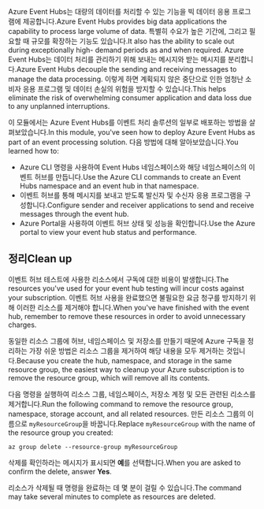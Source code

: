 <span data-ttu-id="bc416-101">Azure Event Hubs는 대량의 데이터를 처리할 수 있는 기능을 빅 데이터 응용 프로그램에 제공합니다.</span><span class="sxs-lookup"><span data-stu-id="bc416-101">Azure Event Hubs provides big data applications the capability to process large volume of data.</span></span> <span data-ttu-id="bc416-102">특별히 수요가 높은 기간에, 그리고 필요할 때 규모를 확장하는 기능도 있습니다.</span><span class="sxs-lookup"><span data-stu-id="bc416-102">It also has the ability to scale out during exceptionally high- demand periods as and when required.</span></span> <span data-ttu-id="bc416-103">Azure Event Hubs는 데이터 처리를 관리하기 위해 보내는 메시지와 받는 메시지를 분리합니다.</span><span class="sxs-lookup"><span data-stu-id="bc416-103">Azure Event Hubs decouple the sending and receiving messages to manage the data processing.</span></span> <span data-ttu-id="bc416-104">이렇게 하면 계획되지 않은 중단으로 인한 엄청난 소비자 응용 프로그램 및 데이터 손실의 위험을 방지할 수 있습니다.</span><span class="sxs-lookup"><span data-stu-id="bc416-104">This helps eliminate the risk of overwhelming consumer application and data loss due to any unplanned interruptions.</span></span>

<span data-ttu-id="bc416-105">이 모듈에서는 Azure Event Hubs를 이벤트 처리 솔루션의 일부로 배포하는 방법을 살펴보았습니다.</span><span class="sxs-lookup"><span data-stu-id="bc416-105">In this module, you've seen how to deploy Azure Event Hubs as part of an event processing solution.</span></span> <span data-ttu-id="bc416-106">다음 방법에 대해 알아보았습니다.</span><span class="sxs-lookup"><span data-stu-id="bc416-106">You learned how to:</span></span>

- <span data-ttu-id="bc416-107">Azure CLI 명령을 사용하여 Event Hubs 네임스페이스와 해당 네임스페이스의 이벤트 허브를 만듭니다.</span><span class="sxs-lookup"><span data-stu-id="bc416-107">Use the Azure CLI commands to create an Event Hubs namespace and an event hub in that namespace.</span></span> 
- <span data-ttu-id="bc416-108">이벤트 허브를 통해 메시지를 보내고 받도록 발신자 및 수신자 응용 프로그램을 구성합니다.</span><span class="sxs-lookup"><span data-stu-id="bc416-108">Configure sender and receiver applications to send and receive messages through the event hub.</span></span>
- <span data-ttu-id="bc416-109">Azure Portal을 사용하여 이벤트 허브 상태 및 성능을 확인합니다.</span><span class="sxs-lookup"><span data-stu-id="bc416-109">Use the Azure portal to view your event hub status and performance.</span></span>

## <a name="clean-up"></a><span data-ttu-id="bc416-110">정리</span><span class="sxs-lookup"><span data-stu-id="bc416-110">Clean up</span></span> 
<!---TODO: Do we need to include cleanup for the free education tier?--->

<span data-ttu-id="bc416-111">이벤트 허브 테스트에 사용한 리소스에서 구독에 대한 비용이 발생합니다.</span><span class="sxs-lookup"><span data-stu-id="bc416-111">The resources you've used for your event hub testing will incur costs against your subscription.</span></span> <span data-ttu-id="bc416-112">이벤트 허브 사용을 완료했으면 불필요한 요금 청구를 방지하기 위해 이러한 리소스를 제거해야 합니다.</span><span class="sxs-lookup"><span data-stu-id="bc416-112">When you've have finished with the event hub, remember to remove these resources in order to avoid unnecessary charges.</span></span>

<span data-ttu-id="bc416-113">동일한 리소스 그룹에 허브, 네임스페이스 및 저장소를 만들기 때문에 Azure 구독을 정리하는 가장 쉬운 방법은 리소스 그룹을 제거하여 해당 내용을 모두 제거하는 것입니다.</span><span class="sxs-lookup"><span data-stu-id="bc416-113">Because you create the hub, namespace, and storage in the same resource group, the easiest way to cleanup your Azure subscription is to remove the resource group, which will remove all its contents.</span></span> 

<span data-ttu-id="bc416-114">다음 명령을 실행하여 리소스 그룹, 네임스페이스, 저장소 계정 및 모든 관련된 리소스를 제거합니다.</span><span class="sxs-lookup"><span data-stu-id="bc416-114">Run the following command to remove the resource group, namespace, storage account, and all related resources.</span></span> <span data-ttu-id="bc416-115">만든 리소스 그룹의 이름으로 `myResourceGroup`을 바꿉니다.</span><span class="sxs-lookup"><span data-stu-id="bc416-115">Replace `myResourceGroup` with the name of the resource group you created:</span></span>

```azurecli
az group delete --resource-group myResourceGroup
```

<span data-ttu-id="bc416-116">삭제를 확인하라는 메시지가 표시되면 **예**를 선택합니다.</span><span class="sxs-lookup"><span data-stu-id="bc416-116">When you are asked to confirm the delete, answer **Yes**.</span></span>

<span data-ttu-id="bc416-117">리소스가 삭제될 때 명령을 완료하는 데 몇 분이 걸릴 수 있습니다.</span><span class="sxs-lookup"><span data-stu-id="bc416-117">The command may take several minutes to complete as resources are deleted.</span></span>
